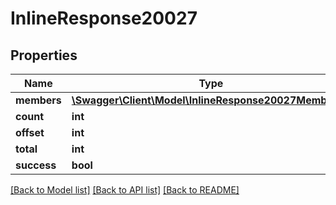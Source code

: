 # InlineResponse20027

## Properties
Name | Type | Description | Notes
------------ | ------------- | ------------- | -------------
**members** | [**\Swagger\Client\Model\InlineResponse20027Members[]**](InlineResponse20027Members.md) |  | [optional] 
**count** | **int** |  | [optional] 
**offset** | **int** |  | [optional] 
**total** | **int** |  | [optional] 
**success** | **bool** |  | [optional] 

[[Back to Model list]](../../README.md#documentation-for-models) [[Back to API list]](../../README.md#documentation-for-api-endpoints) [[Back to README]](../../README.md)

